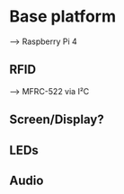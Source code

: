 # Base platform

--> Raspberry Pi 4

## RFID

--> MFRC-522 via I²C

## Screen/Display?

## LEDs

## Audio
